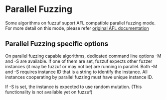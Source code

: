 # Parallel Fuzzing

Some algorithms on fuzzuf suport AFL compatible parallel fuzzing mode.
For more detail on this mode, please refer [original AFL documentation](https://github.com/mirrorer/afl/blob/master/docs/parallel_fuzzing.txt)

## Parallel Fuzzing specific options

On parallel fuzzing capable algorithms, dedicated command line options -M and -S are available.
If one of them are set, fuzzuf expects other fuzzer instances (it may be fuzzuf or may not be) are running in parallel.
Both -M and -S requires instance ID that is a string to identify the instance.
All instances cooperating by parallel fuzzing must have unique instance ID.

If -S is set, the instance is expected to use random mutation. (This functionality is not available yet on fuzzuf)

